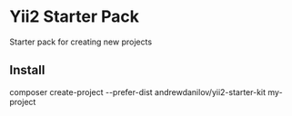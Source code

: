 Yii2 Starter Pack
====
Starter pack for creating new projects

Install
----
composer create-project --prefer-dist andrewdanilov/yii2-starter-kit my-project